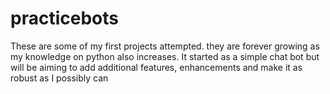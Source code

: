 # practicebots
These are some of my first projects attempted. they are forever growing as my knowledge on python also increases. It started as a simple chat bot but will be aiming to add additional features, enhancements and make it as robust as I possibly can 
